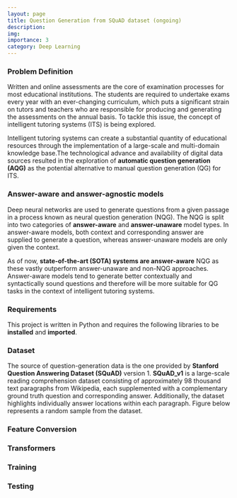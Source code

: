 ```yaml
---
layout: page
title: Question Generation from SQuAD dataset (ongoing)
description: 
img:
importance: 3
category: Deep Learning
---
```



### **Problem Definition**

Written and online assessments are the core of examination processes for most educational institutions. The students are required to undertake exams every year with an ever-changing curriculum, which puts a significant strain on tutors and teachers who are responsible for producing and generating the assessments on the annual basis. To tackle this issue, the concept of intelligent tutoring systems (ITS) is being explored.

Intelligent tutoring systems can create a substantial quantity of educational resources through the implementation of a large-scale and multi-domain knowledge base.The technological advance and availability of digital data sources resulted in the exploration of **automatic question generation (AQG)** as the potential alternative to manual question generation (QG) for ITS.

### **Answer-aware and answer-agnostic models**
Deep neural networks are used to generate questions from a given passage in a process known as neural question generation (NQG). The NQG is split into two categories of **answer-aware** and **answer-unaware** model types. In answer-aware models, both context and corresponding answer are supplied to generate a question, whereas answer-unaware models are only given the context.

As of now, **state-of-the-art (SOTA) systems are answer-aware** NQG as these vastly outperform answer-unaware and non-NQG approaches. Answer-aware models tend to generate better contextually and syntactically sound questions and therefore will be more suitable for QG tasks in the context of intelligent tutoring systems.

### **Requirements**
This project is written in Python and requires the following libraries to be **installed** and **imported**. 

### **Dataset**

The source of question-generation data is the one provided by **Stanford Question Answering Dataset (SQuAD)** version 1. **SQuAD_v1** is a large-scale reading comprehension dataset consisting of approximately 98 thousand text paragraphs from Wikipedia, each supplemented with a complementary ground truth question and corresponding answer. Additionally, the dataset highlights individually answer locations within each paragraph. Figure below represents a random sample from the dataset.

### **Feature Conversion**

### **Transformers**

### **Training**

### **Testing**

